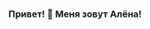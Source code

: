 ### Привет! 👋  Меня зовут Алёна!

<!--
**AlionaKulikova/AlionaKulikova** is a ✨ _special_ ✨ repository because its `README.md` (this file) appears on your GitHub profile.

Here are some ideas to get you started:
- 🔭 В настоящее время я работаю над проектом для строительной организации.
-->
